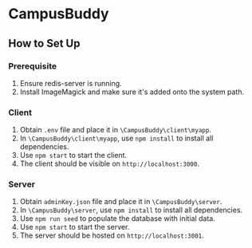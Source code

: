 # CampusBuddy

## How to Set Up
### Prerequisite 
1. Ensure redis-server is running. 
2. Install ImageMagick and make sure it's added onto the system path.

### Client
1. Obtain `.env` file and place it in `\CampusBuddy\client\myapp`.
2. In `\CampusBuddy\client\myapp`, use `npm install` to install all dependencies.
3. Use `npm start` to start the client. 
4. The client should be visible on `http://localhost:3000`.

### Server
1. Obtain `adminKey.json` file and place it in `\CampusBuddy\server`.
2. In `\CampusBuddy\server`, use `npm install` to install all dependencies.
3. Use `npm run seed` to populate the database with initial data.
4. Use `npm start` to start the server.
5. The server should be hosted on `http://localhost:3001`.
